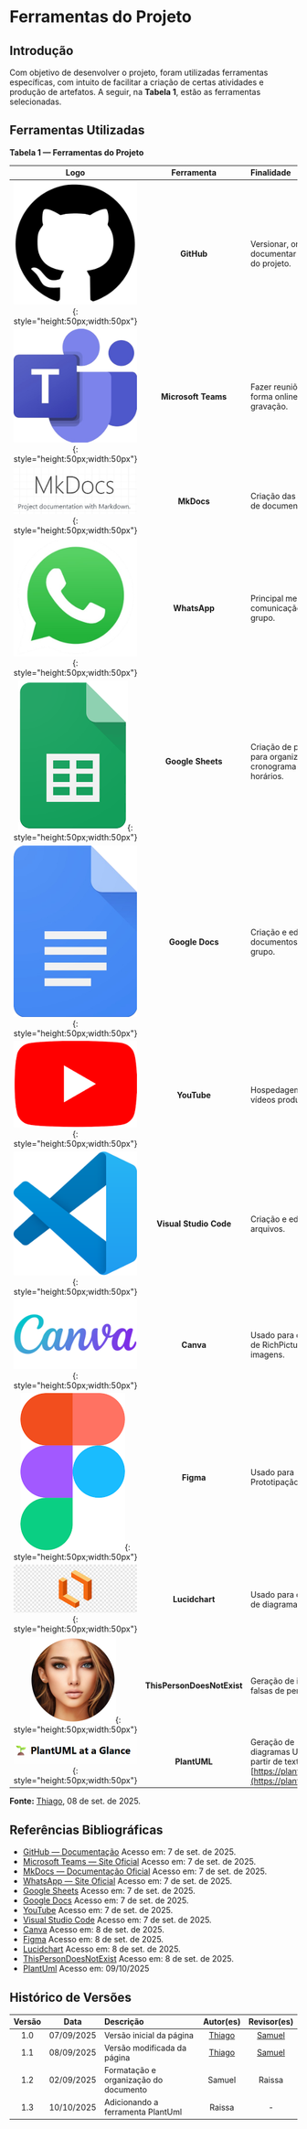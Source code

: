# Ferramentas do Projeto

## Introdução

Com objetivo de desenvolver o projeto, foram utilizadas ferramentas específicas, com intuito de facilitar a criação de certas atividades e produção de artefatos. A seguir, na **Tabela 1**, estão as ferramentas selecionadas.

## Ferramentas Utilizadas

**Tabela 1 — Ferramentas do Projeto**

|                                                    Logo                                                     |         Ferramenta         | Finalidade                                                      |
| :---------------------------------------------------------------------------------------------------------: | :------------------------: | :-------------------------------------------------------------- |
|           ![GitHub](../00_assets/images/ferramentas/github.png){: style="height:50px;width:50px"}           |         **GitHub**         | Versionar, organizar e documentar artefatos do projeto.         |
|       ![Microsoft Teams](../00_assets/images/ferramentas/teams.png){: style="height:50px;width:50px"}       |    **Microsoft Teams**     | Fazer reuniões de forma online e gravação.                      |
|           ![MkDocs](../00_assets/images/ferramentas/mkdocs.png){: style="height:50px;width:50px"}           |         **MkDocs**         | Criação das páginas de documentação.                            |
|         ![WhatsApp](../00_assets/images/ferramentas/whatsapp.png){: style="height:50px;width:50px"}         |        **WhatsApp**        | Principal meio de comunicação do grupo.                         |
|    ![Google Sheets](../00_assets/images/ferramentas/google_sheets.png){: style="height:50px;width:50px"}    |     **Google Sheets**      | Criação de planilhas para organização de cronograma e horários. |
|      ![Google Docs](../00_assets/images/ferramentas/google_docs.png){: style="height:50px;width:50px"}      |      **Google Docs**       | Criação e edição de documentos em grupo.                        |
|          ![YouTube](../00_assets/images/ferramentas/youtube.png){: style="height:50px;width:50px"}          |        **YouTube**         | Hospedagem dos vídeos produzidos.                               |
|     ![Visual Studio Code](../00_assets/images/ferramentas/vscode.png){: style="height:50px;width:50px"}     |   **Visual Studio Code**   | Criação e edição de arquivos.                                   |
|            ![Canva](../00_assets/images/ferramentas/canva.png){: style="height:50px;width:50px"}            |         **Canva**          | Usado para criação de RichPicture e imagens.                    |
|            ![Figma](../00_assets/images/ferramentas/figma.png){: style="height:50px;width:50px"}            |         **Figma**          | Usado para Prototipação.                                        |
|       ![Lucidchart](../00_assets/images/ferramentas/lucidchart.png){: style="height:50px;width:50px"}       |       **Lucidchart**       | Usado para criação de diagramas.                                |
| ![ThisPersonDoesNotExist](../00_assets/images/ferramentas/thisperson.png){: style="height:50px;width:50px"} | **ThisPersonDoesNotExist** | Geração de imagens falsas de personas.                          |
| ![PlantUML](../00_assets/images/ferramentas/plantuml.png){: style="height:50px;width:50px"} | **PlantUML** | Geração de diagramas UML a partir de texto. [https://plantuml.com](https://plantuml.com) |


**Fonte:** [Thiago](https://github.com/Acciolyy), 08 de set. de 2025.

## Referências Bibliográficas

- [GitHub — Documentação](https://docs.github.com/pt) Acesso em: 7 de set. de 2025.
- [Microsoft Teams — Site Oficial](https://www.microsoft.com/pt-br/microsoft-teams/group-chat-software) Acesso em: 7 de set. de 2025.
- [MkDocs — Documentação Oficial](https://www.mkdocs.org/) Acesso em: 7 de set. de 2025.
- [WhatsApp — Site Oficial](https://www.whatsapp.com/?lang=pt_BR) Acesso em: 7 de set. de 2025.
- [Google Sheets](https://workspace.google.com/intl/pt-BR/products/sheets/) Acesso em: 7 de set. de 2025.
- [Google Docs](https://workspace.google.com/intl/pt-BR/products/docs/) Acesso em: 7 de set. de 2025.
- [YouTube](https://about.youtube/) Acesso em: 7 de set. de 2025.
- [Visual Studio Code](https://code.visualstudio.com/) Acesso em: 7 de set. de 2025.
- [Canva](https://www.canva.com/pt_br/about/) Acesso em: 8 de set. de 2025.
- [Figma](https://www.figma.com/pt-br/) Acesso em: 8 de set. de 2025.
- [Lucidchart](https://www.lucidchart.com/pages/pt/landing?utm_source=google&utm_medium=cpc&utm_campaign=_chart_pt_allcountries_mixed_search_brand_phrase_&km_CPC_CampaignId=1500131479&km_CPC_AdGroupID=57888677956&km_CPC_Keyword=%2Blucidcharts&km_CPC_MatchType=b&km_CPC_ExtensionID=&km_CPC_Network=g&km_CPC_AdPosition=&km_CPC_Creative=286634000599&km_CPC_TargetID=kwd-334618660008&km_CPC_Country=9198361&km_CPC_Device=c&km_CPC_placement=&km_CPC_target=&gad_source=1&gad_campaignid=1500131479&gbraid=0AAAAADLdSjA18ykxm14mE7lUqLs6ashw3&gclid=CjwKCAjw_fnFBhB0EiwAH_MfZlCmYLJP2kdqgcFU59669Ykc02AZTsR8oOI764h1ExXfYqPf8itx1hoCGQ4QAvD_BwE) Acesso em: 8 de set. de 2025.
- [ThisPersonDoesNotExist](https://thispersondoesnotexist.tools/) Acesso em: 8 de set. de 2025.
- [PlantUml](https://plantuml.com) Acesso em: 09/10/2025

## Histórico de Versões

| **Versão** |  **Data**  | **Descrição**                         |             **Autor(es)**             |               **Revisor(es)**               |
| :--------: | :--------: | :------------------------------------ | :-----------------------------------: | :-----------------------------------------: |
|    1.0     | 07/09/2025 | Versão inicial da página              | [Thiago](https://github.com/Acciolyy) | [Samuel](https://github.com/samuelncaetano) |
|    1.1     | 08/09/2025 | Versão modificada da página           | [Thiago](https://github.com/Acciolyy) | [Samuel](https://github.com/samuelncaetano) |
|    1.2     | 02/09/2025 | Formatação e organização do documento |                Samuel                 | Raissa                  |
|    1.3     | 10/10/2025 | Adicionando a ferramenta PlantUml |                Raissa|   -     |
